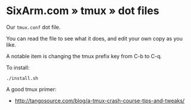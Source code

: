 # SixArm.com » tmux » dot files

Our `tmux.conf` dot file.

You can read the file to see what it does, and edit your own copy as you like.

A notable item is changing the tmux prefix key from C-b to C-q.

To install:

```
./install.sh
```

A good tmux primer:

* http://tangosource.com/blog/a-tmux-crash-course-tips-and-tweaks/
